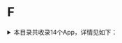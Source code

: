 # F
<details>
<summary>
本目录共收录14个App，详情见如下：
</summary>

- [Foodie](https://github.com/zirawell/R-Store/tree/main/Rule/QuanX/Adblock/App/F/Foodie)
- [fitdays](https://github.com/zirawell/R-Store/tree/main/Rule/QuanX/Adblock/App/F/fitdays)
- [凤凰秀](https://github.com/zirawell/R-Store/tree/main/Rule/QuanX/Adblock/App/F/%E5%87%A4%E5%87%B0%E7%A7%80)
- [分期乐](https://github.com/zirawell/R-Store/tree/main/Rule/QuanX/Adblock/App/F/%E5%88%86%E6%9C%9F%E4%B9%90)
- [发现精彩](https://github.com/zirawell/R-Store/tree/main/Rule/QuanX/Adblock/App/F/%E5%8F%91%E7%8E%B0%E7%B2%BE%E5%BD%A9)
- [富途牛牛](https://github.com/zirawell/R-Store/tree/main/Rule/QuanX/Adblock/App/F/%E5%AF%8C%E9%80%94%E7%89%9B%E7%89%9B)
- [帆书](https://github.com/zirawell/R-Store/tree/main/Rule/QuanX/Adblock/App/F/%E5%B8%86%E4%B9%A6)
- [番茄小说](https://github.com/zirawell/R-Store/tree/main/Rule/QuanX/Adblock/App/F/%E7%95%AA%E8%8C%84%E5%B0%8F%E8%AF%B4)
- [粉笔](https://github.com/zirawell/R-Store/tree/main/Rule/QuanX/Adblock/App/F/%E7%B2%89%E7%AC%94)
- [返利网](https://github.com/zirawell/R-Store/tree/main/Rule/QuanX/Adblock/App/F/%E8%BF%94%E5%88%A9%E7%BD%91)
- [飞客茶馆](https://github.com/zirawell/R-Store/tree/main/Rule/QuanX/Adblock/App/F/%E9%A3%9E%E5%AE%A2%E8%8C%B6%E9%A6%86)
- [飞常准](https://github.com/zirawell/R-Store/tree/main/Rule/QuanX/Adblock/App/F/%E9%A3%9E%E5%B8%B8%E5%87%86)
- [飞智游戏厅](https://github.com/zirawell/R-Store/tree/main/Rule/QuanX/Adblock/App/F/%E9%A3%9E%E6%99%BA%E6%B8%B8%E6%88%8F%E5%8E%85)
- [飞猪旅行](https://github.com/zirawell/R-Store/tree/main/Rule/QuanX/Adblock/App/F/%E9%A3%9E%E7%8C%AA%E6%97%85%E8%A1%8C)

</details>